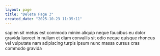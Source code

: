 ```yaml
---
layout: page
title: "Delete Page 3"
created_date: "2025-10-23 11:35:11"
---
```


sapien sit metus est commodo minim aliquip neque faucibus eu dolor gravida laoreet in nullam et diam convallis sit odio neque quisque rhoncus vel vulputate nam adipiscing turpis ipsum nunc massa cursus cras commodo gravida 
